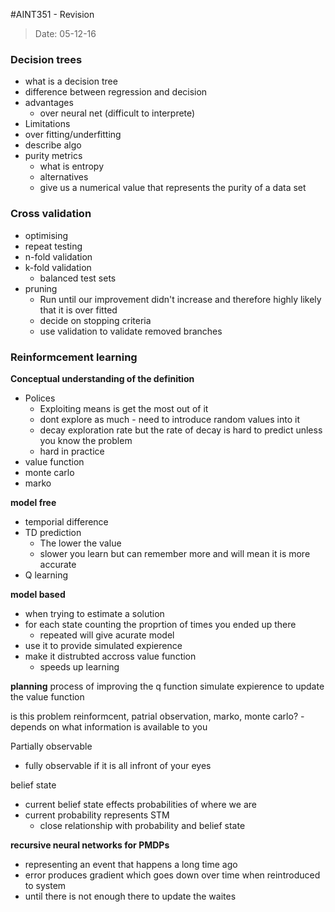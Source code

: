 #AINT351 - Revision
> Date: 05-12-16

### Decision trees

- what is a decision tree
- difference between regression and decision
- advantages
    - over neural net (difficult to interprete)
- Limitations
- over fitting/underfitting
- describe algo
- purity metrics
    - what is entropy
    - alternatives
    - give us a numerical value that represents the purity of a data set

### Cross validation

- optimising
- repeat testing
- n-fold validation
- k-fold validation
    - balanced test sets
- pruning
    - Run until our improvement didn't increase and therefore highly likely that it is over fitted
    - decide on stopping criteria
    - use validation to validate removed branches

### Reinformcement learning

**Conceptual understanding of the definition**

- Polices
    - Exploiting means is get the most out of it
    - dont explore as much - need to introduce random values into it
    - decay exploration rate but the rate of decay is hard to predict unless you know the problem
    - hard in practice
- value function
- monte carlo
- marko

**model free**
- temporial difference
- TD prediction
    - The lower the value 
    - slower you learn but can remember more and will mean it is more accurate
- Q learning

**model based**
- when trying to estimate a solution
- for each state counting the proprtion of times you ended up there
    - repeated will give acurate model
- use it to provide simulated expierence
- make it distrubted accross value function
    - speeds up learning

**planning**
process of improving the q function
simulate expierence to update the value function

is this problem reinformcent, patrial observation, marko, monte carlo?
    - depends on what information is available to you

Partially observable
- fully observable if it is all infront of your eyes

belief state
- current belief state effects probabilities of where we are
- current probability represents STM
    - close relationship with probability and belief state

**recursive neural networks for PMDPs**
- representing an event that happens a long time ago
- error produces gradient which goes down over time when reintroduced to system
- until there is not enough there to update the waites
